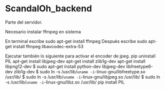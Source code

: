 ScandalOh_backend
=================

Parte del servidor.

Necesario instalar ffmpeg en sistema

En terminal escribe sudo apt-get install ffmpeg
Después escribe sudo apt-get install ffmpeg libavcodec-extra-53

Ejecutar también lo siguiente para activar el encoder de jpeg.
pip uninstall PIL
apt-get install libjpeg-dev
apt-get install zlib1g-dev
apt-get install libpng12-dev
$ sudo apt-get install python-dev libjpeg-dev libfreetype6-dev zlib1g-dev
$ sudo ln -s /usr/lib/`uname -i`-linux-gnu/libfreetype.so /usr/lib/
$ sudo ln -s /usr/lib/`uname -i`-linux-gnu/libjpeg.so /usr/lib/
$ sudo ln -s /usr/lib/`uname -i`-linux-gnu/libz.so /usr/lib/
pip install PIL